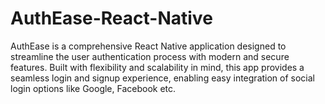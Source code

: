# AuthEase-React-Native
AuthEase is a comprehensive React Native application designed to streamline the user authentication process with modern and secure features. Built with flexibility and scalability in mind, this app provides a seamless login and signup experience, enabling easy integration of social login options like Google, Facebook etc.
